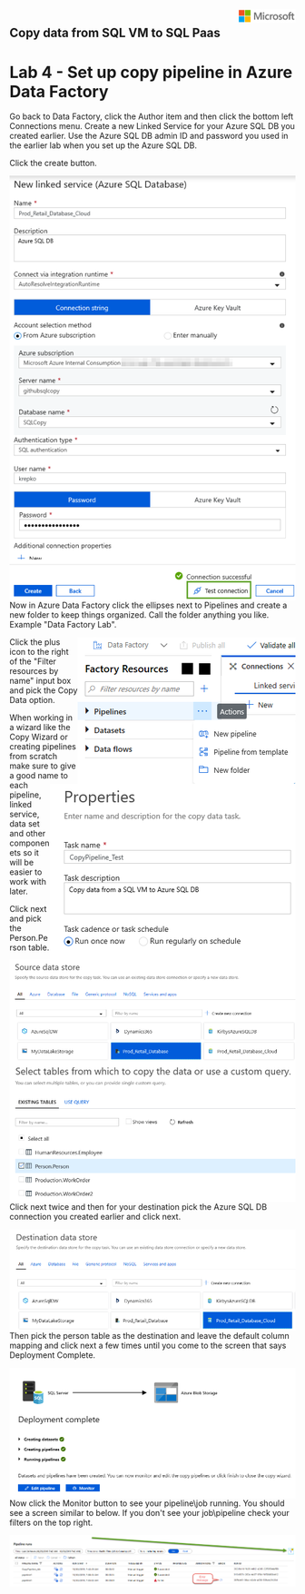 <img style="float: right;" src="../../graphics/solutions-microsoft-logo-small.png">

## Copy data from SQL VM to SQL Paas
# Lab 4 - Set up copy pipeline in Azure Data Factory

Go back to Data Factory, click the Author item and then click the bottom left Connections menu.
Create a new Linked Service for your Azure SQL DB you created earlier. Use the Azure SQL DB admin ID and password 
you used in the earlier lab when you set up the Azure SQL DB.

Click the create button.

<img style="float: right;" src="../../graphics/azuresqlconnection1.png">

Now in Azure Data Factory click the ellipses next to Pipelines and create a new folder to keep things organized.
Call the folder anything you like.  Example "Data Factory Lab".

<img style="float: right;" src="../../graphics/pipelinefolder.png">

Click the plus icon to the right of the "Filter resources by name" input box and pick the Copy Data option.

<img style="float: right;" src="../../graphics/adfcopydata.png">

When working in a wizard like the Copy Wizard or creating pipelines from scratch make sure to give a good name to each
pipeline, linked service, data set and other componenets so it will be easier to work with later. 

<img style="float: right;" src="../../graphics/adfcopy2.png">

Click next and pick the Person.Person table.

<img style="float: right;" src="../../graphics/adfcopy3.png">

Click next twice and then for your destination pick the Azure SQL DB connection you created earlier and click next.

<img style="float: right;" src="../../graphics/adfcopy4.png">

Then pick the person table as the destination and leave the default column mapping and click next a few times until 
you come to the screen that says Deployment Complete.

<img style="float: right;" src="../../graphics/adfcopyrun.png">

Now click the Monitor button to see your pipeline\job running.
You should see a screen similar to below.  If you don't see your job\pipeline check your filters on the top right.

<img style="float: right;" src="../../graphics/adfmonitor.png">

